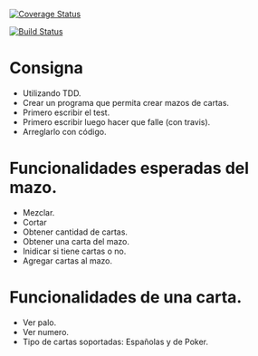[![Coverage Status](https://coveralls.io/repos/github/MarianelaClara/TDD2018/badge.svg?branch=master)](https://coveralls.io/github/dagostinoips/TDD2018?branch=master)


[![Build Status](https://travis-ci.org/MarianelaClara/TDD2018.svg?branch=master)](https://travis-ci.org/MarianelaClara/TDD2018)

# Consigna

- Utilizando TDD.
- Crear un programa que permita crear mazos de cartas.
- Primero escribir el test.
- Primero escribir luego hacer que falle (con travis).
- Arreglarlo con código.

# Funcionalidades esperadas del mazo.

- Mezclar.
- Cortar
- Obtener cantidad de cartas.
- Obtener una carta del mazo.
- Inidicar si tiene cartas o no.
- Agregar cartas al mazo.

# Funcionalidades de una carta.

- Ver palo.
- Ver numero.
- Tipo de cartas soportadas: Españolas y de Poker.
